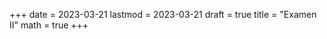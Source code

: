 +++
date      = 2023-03-21
lastmod   = 2023-03-21
draft     = true
title     = "Examen II"
math      = true
+++
